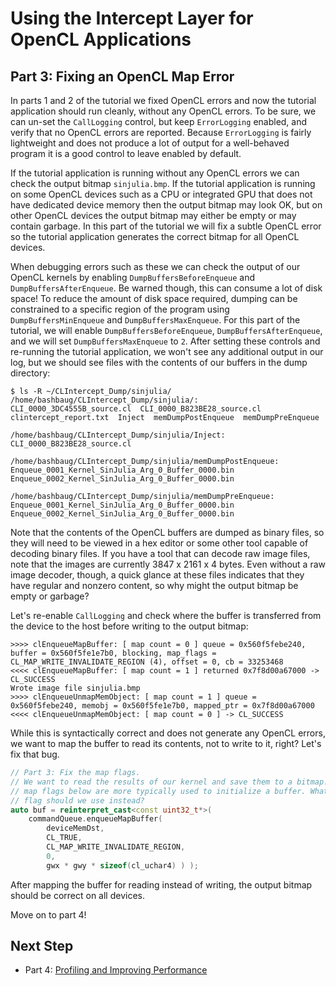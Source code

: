 # Using the Intercept Layer for OpenCL Applications

## Part 3: Fixing an OpenCL Map Error

In parts 1 and 2 of the tutorial we fixed OpenCL errors and now the tutorial application should run cleanly, without any OpenCL errors.
To be sure, we can un-set the `CallLogging` control, but keep `ErrorLogging` enabled, and verify that no OpenCL errors are reported.
Because `ErrorLogging` is fairly lightweight and does not produce a lot of output for a well-behaved program it is a good control to leave enabled by default.

If the tutorial application is running without any OpenCL errors we can check the output bitmap `sinjulia.bmp`.
If the tutorial application is running on some OpenCL devices such as a CPU or integrated GPU that does not have dedicated device memory then the output bitmap may look OK, but on other OpenCL devices the output bitmap may either be empty or may contain garbage.
In this part of the tutorial we will fix a subtle OpenCL error so the tutorial application generates the correct bitmap for all OpenCL devices.

When debugging errors such as these we can check the output of our OpenCL kernels by enabling `DumpBuffersBeforeEnqueue` and `DumpBuffersAfterEnqueue`.
Be warned though, this can consume a lot of disk space!
To reduce the amount of disk space required, dumping can be constrained to a specific region of the program using `DumpBuffersMinEnqueue` and `DumpBuffersMaxEnqueue`.
For this part of the tutorial, we will enable `DumpBuffersBeforeEnqueue`, `DumpBuffersAfterEnqueue`, and we will set `DumpBuffersMaxEnqueue` to `2`.
After setting these controls and re-running the tutorial application, we won't see any additional output in our log, but we should see files with the contents of our buffers in the dump directory:

```
$ ls -R ~/CLIntercept_Dump/sinjulia/
/home/bashbaug/CLIntercept_Dump/sinjulia/:
CLI_0000_3DC4555B_source.cl  CLI_0000_B823BE28_source.cl  clintercept_report.txt  Inject  memDumpPostEnqueue  memDumpPreEnqueue

/home/bashbaug/CLIntercept_Dump/sinjulia/Inject:
CLI_0000_B823BE28_source.cl

/home/bashbaug/CLIntercept_Dump/sinjulia/memDumpPostEnqueue:
Enqueue_0001_Kernel_SinJulia_Arg_0_Buffer_0000.bin  Enqueue_0002_Kernel_SinJulia_Arg_0_Buffer_0000.bin

/home/bashbaug/CLIntercept_Dump/sinjulia/memDumpPreEnqueue:
Enqueue_0001_Kernel_SinJulia_Arg_0_Buffer_0000.bin  Enqueue_0002_Kernel_SinJulia_Arg_0_Buffer_0000.bin
```

Note that the contents of the OpenCL buffers are dumped as binary files, so they will need to be viewed in a hex editor or some other tool capable of decoding binary files.
If you have a tool that can decode raw image files, note that the images are currently 3847 x 2161 x 4 bytes.
Even without a raw image decoder, though, a quick glance at these files indicates that they have regular and nonzero content, so why might the output bitmap be empty or garbage?

Let's re-enable `CallLogging` and check where the buffer is transferred from the device to the host before writing to the output bitmap:

```
>>>> clEnqueueMapBuffer: [ map count = 0 ] queue = 0x560f5febe240, buffer = 0x560f5fe1e7b0, blocking, map_flags = CL_MAP_WRITE_INVALIDATE_REGION (4), offset = 0, cb = 33253468
<<<< clEnqueueMapBuffer: [ map count = 1 ] returned 0x7f8d00a67000 -> CL_SUCCESS
Wrote image file sinjulia.bmp
>>>> clEnqueueUnmapMemObject: [ map count = 1 ] queue = 0x560f5febe240, memobj = 0x560f5fe1e7b0, mapped_ptr = 0x7f8d00a67000
<<<< clEnqueueUnmapMemObject: [ map count = 0 ] -> CL_SUCCESS
```

While this is syntactically correct and does not generate any OpenCL errors, we want to map the buffer to read its contents, not to write to it, right?
Let's fix that bug.

```c++
// Part 3: Fix the map flags.
// We want to read the results of our kernel and save them to a bitmap. The
// map flags below are more typically used to initialize a buffer. What map
// flag should we use instead?
auto buf = reinterpret_cast<const uint32_t*>(
    commandQueue.enqueueMapBuffer(
        deviceMemDst,
        CL_TRUE,
        CL_MAP_WRITE_INVALIDATE_REGION,
        0,
        gwx * gwy * sizeof(cl_uchar4) ) );
```

After mapping the buffer for reading instead of writing, the output bitmap should be correct on all devices.

Move on to part 4!

## Next Step

* Part 4: [Profiling and Improving Performance](part4.md)
